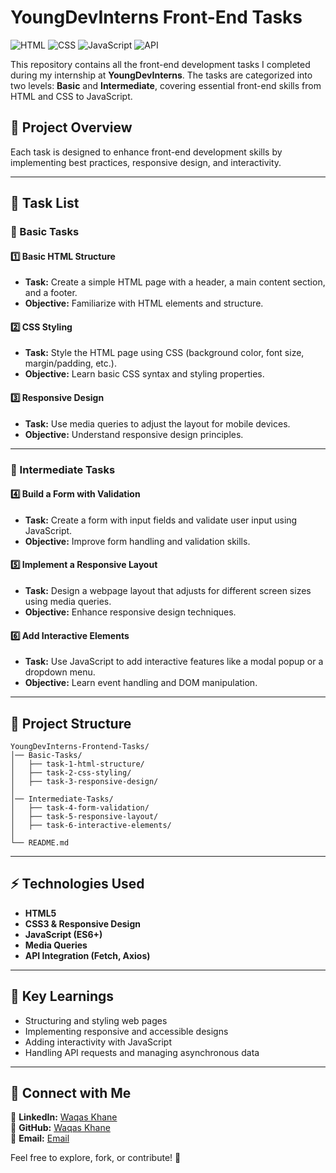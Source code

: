 # YoungDevInterns Front-End Tasks

![HTML](https://img.shields.io/badge/HTML5-%23E34F26.svg?style=for-the-badge&logo=html5&logoColor=white)
![CSS](https://img.shields.io/badge/CSS3-%231572B6.svg?style=for-the-badge&logo=css3&logoColor=white)
![JavaScript](https://img.shields.io/badge/JavaScript-%23F7DF1E.svg?style=for-the-badge&logo=javascript&logoColor=black)
![API](https://img.shields.io/badge/API-Integration-blue?style=for-the-badge)

This repository contains all the front-end development tasks I completed during my internship at **YoungDevInterns**. The tasks are categorized into two levels: **Basic** and **Intermediate**, covering essential front-end skills from HTML and CSS to JavaScript.

## 📌 Project Overview

Each task is designed to enhance front-end development skills by implementing best practices, responsive design, and interactivity.

---

## 🚀 Task List

### 🔹 Basic Tasks

#### 1️⃣ Basic HTML Structure

- **Task:** Create a simple HTML page with a header, a main content section, and a footer.
- **Objective:** Familiarize with HTML elements and structure.

#### 2️⃣ CSS Styling

- **Task:** Style the HTML page using CSS (background color, font size, margin/padding, etc.).
- **Objective:** Learn basic CSS syntax and styling properties.

#### 3️⃣ Responsive Design

- **Task:** Use media queries to adjust the layout for mobile devices.
- **Objective:** Understand responsive design principles.

---

### 🔹 Intermediate Tasks

#### 4️⃣ Build a Form with Validation

- **Task:** Create a form with input fields and validate user input using JavaScript.
- **Objective:** Improve form handling and validation skills.

#### 5️⃣ Implement a Responsive Layout

- **Task:** Design a webpage layout that adjusts for different screen sizes using media queries.
- **Objective:** Enhance responsive design techniques.

#### 6️⃣ Add Interactive Elements

- **Task:** Use JavaScript to add interactive features like a modal popup or a dropdown menu.
- **Objective:** Learn event handling and DOM manipulation.

---

## 📂 Project Structure

```
YoungDevInterns-Frontend-Tasks/
│── Basic-Tasks/
│   ├── task-1-html-structure/
│   ├── task-2-css-styling/
│   ├── task-3-responsive-design/
│
│── Intermediate-Tasks/
│   ├── task-4-form-validation/
│   ├── task-5-responsive-layout/
│   ├── task-6-interactive-elements/
│
└── README.md
```

---

## ⚡ Technologies Used

- **HTML5**
- **CSS3 & Responsive Design**
- **JavaScript (ES6+)**
- **Media Queries**
- **API Integration (Fetch, Axios)**

---

## 🎯 Key Learnings

- Structuring and styling web pages
- Implementing responsive and accessible designs
- Adding interactivity with JavaScript
- Handling API requests and managing asynchronous data

---

## 🤝 Connect with Me

💼 **LinkedIn:** [Waqas Khane](https://www.linkedin.com/in/waqas-khan-a68602343/)  
📂 **GitHub:** [Waqas Khane](https://github.com/Waqas-Khan-CodeCanvas)  
📧 **Email:** [Email](waqaskhan0589@gmail.com)

Feel free to explore, fork, or contribute! 🚀
